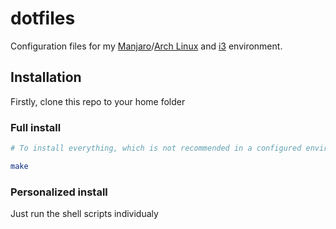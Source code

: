# dotfiles
Configuration files for my [Manjaro](https://manjaro.org/)/[Arch Linux](https://www.archlinux.org/) and [i3](https://i3wm.org/) environment.

## Installation
Firstly, clone this repo to your home folder
### Full install
```bash
# To install everything, which is not recommended in a configured environment, only on a fresh install

make
```
### Personalized install
Just run the shell scripts individualy